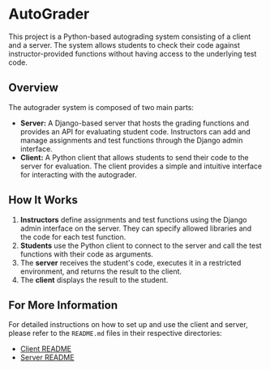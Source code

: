 # AutoGrader

This project is a Python-based autograding system consisting of a client and a server. The system allows students to check their code against instructor-provided functions without having access to the underlying test code.

## Overview

The autograder system is composed of two main parts:

*   **Server:** A Django-based server that hosts the grading functions and provides an API for evaluating student code. Instructors can add and manage assignments and test functions through the Django admin interface.
*   **Client:** A Python client that allows students to send their code to the server for evaluation. The client provides a simple and intuitive interface for interacting with the autograder.

## How It Works

1.  **Instructors** define assignments and test functions using the Django admin interface on the server. They can specify allowed libraries and the code for each test function.
2.  **Students** use the Python client to connect to the server and call the test functions with their code as arguments.
3.  The **server** receives the student's code, executes it in a restricted environment, and returns the result to the client.
4.  The **client** displays the result to the student.

## For More Information

For detailed instructions on how to set up and use the client and server, please refer to the `README.md` files in their respective directories:

*   [Client README](./client-src/README.md)
*   [Server README](./server-src/README.md)

